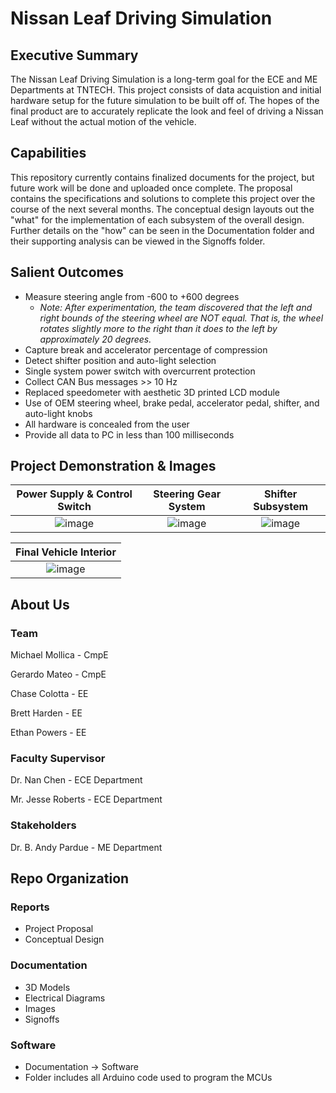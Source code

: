 # Nissan Leaf Driving Simulation

## Executive Summary

The Nissan Leaf Driving Simulation is a long-term goal for the ECE and ME Departments at TNTECH. This project consists of data acquistion and initial hardware setup for the future simulation to be built off of. The hopes of the final product are to accurately replicate the look and feel of driving a Nissan Leaf without the actual motion of the vehicle.


## Capabilities

This repository currently contains finalized documents for the project, but future work will be done and uploaded once complete. The proposal contains the specifications and solutions to complete this project over the course of the next several months. The conceptual design layouts out the "what" for the implementation of each subsystem of the overall design. Further details on the "how" can be seen in the Documentation folder and their supporting analysis can be viewed in the Signoffs folder.


## Salient Outcomes
- Measure steering angle from -600 to +600 degrees
  - _Note: After experimentation, the team discovered that the left and right bounds of the steering wheel are NOT equal. That is, the wheel rotates slightly more to the right than it does to the left by approximately 20 degrees._
- Capture break and accelerator percentage of compression
- Detect shifter position and auto-light selection
- Single system power switch with overcurrent protection
- Collect CAN Bus messages >> 10 Hz
- Replaced speedometer with aesthetic 3D printed LCD module
- Use of OEM steering wheel, brake pedal, accelerator pedal, shifter, and auto-light knobs
- All hardware is concealed from the user
- Provide all data to PC in less than 100 milliseconds


## Project Demonstration & Images
Power Supply & Control Switch|Steering Gear System|Shifter Subsystem|
:---------------------------:|:------------------:|:------------------:
![image](https://user-images.githubusercontent.com/100802413/231281842-33e38989-c950-4742-b415-772c64c87afe.png)|![image](https://user-images.githubusercontent.com/100802413/231281007-fba1626d-8299-4a3b-aa15-580663068b0e.png)|![image](https://user-images.githubusercontent.com/100802413/231281449-5a6acad0-abc4-46f6-9848-599c58618a26.png)

Final Vehicle Interior|
:--------------------:|
![image](https://user-images.githubusercontent.com/100802413/233418173-102dd12d-76e9-44bd-b84b-2adc2229814b.png)|




## About Us

### Team

Michael Mollica - CmpE

Gerardo Mateo - CmpE

Chase Colotta - EE

Brett Harden - EE

Ethan Powers - EE


### Faculty Supervisor

Dr. Nan Chen - ECE Department

Mr. Jesse Roberts -  ECE Department

### Stakeholders

Dr. B. Andy Pardue - ME Department


## Repo Organization
### Reports
- Project Proposal
- Conceptual Design

### Documentation
- 3D Models
- Electrical Diagrams
- Images
- Signoffs

### Software
- Documentation -> Software
- Folder includes all Arduino code used to program the MCUs
